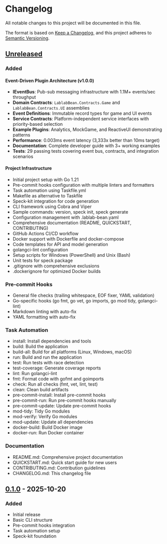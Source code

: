 # Changelog

All notable changes to this project will be documented in this file.

The format is based on [Keep a Changelog](https://keepachangelog.com/en/1.0.0/),
and this project adheres to [Semantic Versioning](https://semver.org/spec/v2.0.0.html).

## [Unreleased]

### Added

#### Event-Driven Plugin Architecture (v1.0.0)
- **IEventBus**: Pub-sub messaging infrastructure with 1.1M+ events/sec throughput
- **Domain Contracts**: `LablabBean.Contracts.Game` and `LablabBean.Contracts.UI` assemblies
- **Event Definitions**: Immutable record types for game and UI events
- **Service Contracts**: Platform-independent service interfaces with priority-based selection
- **Example Plugins**: Analytics, MockGame, and ReactiveUI demonstrating patterns
- **Performance**: 0.003ms event latency (3,333x better than 10ms target)
- **Documentation**: Complete developer guide with 3+ working examples
- **Tests**: 29 passing tests covering event bus, contracts, and integration scenarios

#### Project Infrastructure
- Initial project setup with Go 1.21
- Pre-commit hooks configuration with multiple linters and formatters
- Task automation using Taskfile.yml
- Makefile as alternative to Taskfile
- Speck-kit integration for code generation
- CLI framework using Cobra and Viper
- Sample commands: version, speck init, speck generate
- Configuration management with .lablab-bean.yaml
- Comprehensive documentation (README, QUICKSTART, CONTRIBUTING)
- GitHub Actions CI/CD workflow
- Docker support with Dockerfile and docker-compose
- Code templates for API and model generation
- golangci-lint configuration
- Setup scripts for Windows (PowerShell) and Unix (Bash)
- Unit tests for speck package
- .gitignore with comprehensive exclusions
- .dockerignore for optimized Docker builds

### Pre-commit Hooks
- General file checks (trailing whitespace, EOF fixer, YAML validation)
- Go-specific hooks (go fmt, go vet, go imports, go mod tidy, golangci-lint)
- Markdown linting with auto-fix
- YAML formatting with auto-fix

### Task Automation
- install: Install dependencies and tools
- build: Build the application
- build-all: Build for all platforms (Linux, Windows, macOS)
- run: Build and run the application
- test: Run tests with race detection
- test-coverage: Generate coverage reports
- lint: Run golangci-lint
- fmt: Format code with gofmt and goimports
- check: Run all checks (fmt, vet, lint, test)
- clean: Clean build artifacts
- pre-commit-install: Install pre-commit hooks
- pre-commit-run: Run pre-commit hooks manually
- pre-commit-update: Update pre-commit hooks
- mod-tidy: Tidy Go modules
- mod-verify: Verify Go modules
- mod-update: Update all dependencies
- docker-build: Build Docker image
- docker-run: Run Docker container

### Documentation
- README.md: Comprehensive project documentation
- QUICKSTART.md: Quick start guide for new users
- CONTRIBUTING.md: Contribution guidelines
- CHANGELOG.md: This changelog file

## [0.1.0] - 2025-10-20

### Added
- Initial release
- Basic CLI structure
- Pre-commit hooks integration
- Task automation setup
- Speck-kit foundation

[Unreleased]: https://github.com/yokan-projects/lablab-bean/compare/v0.1.0...HEAD
[0.1.0]: https://github.com/yokan-projects/lablab-bean/releases/tag/v0.1.0

